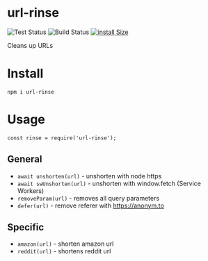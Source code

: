# url-rinse
![Test Status](https://img.shields.io/github/workflow/status/mchangrh/url-rinse/unit-test?label=tests)
![Build Status](https://img.shields.io/github/workflow/status/mchangrh/url-rinse/npm-publish)
[![install Size](https://packagephobia.com/badge?p=url-rinse)](https://packagephobia.com/result?p=url-rinse)

Cleans up URLs

# Install
```
npm i url-rinse
```

# Usage
```
const rinse = require('url-rinse');
```

## General
 - `await unshorten(url)` - unshorten with node https
 - `await swUnshorten(url)` - unshorten with window.fetch (Service Workers)
 - `removeParam(url)` - removes all query parameters
 - `defer(url)` - remove referer with https://anonym.to

## Specific
 - `amazon(url)` - shorten amazon url
 - `reddit(url)` - shortens reddit url

